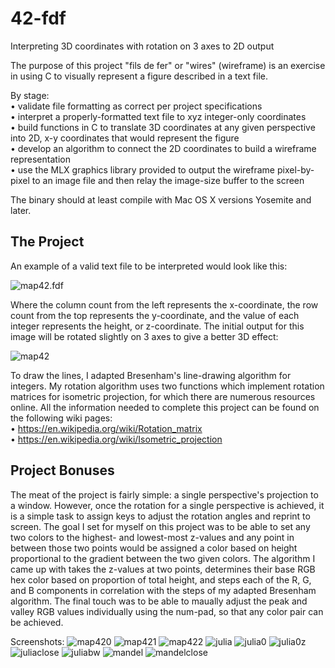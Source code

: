 # 42-fdf
Interpreting 3D coordinates with rotation on 3 axes to 2D output

The purpose of this project "fils de fer" or "wires" (wireframe) is an exercise in using C to visually represent a figure described in a text file.

By stage:
  <br>• validate file formatting as correct per project specifications
  <br>• interpret a properly-formatted text file to xyz integer-only coordinates
  <br>• build functions in C to translate 3D coordinates at any given perspective into 2D, x-y coordinates that would represent the figure
  <br>• develop an algorithm to connect the 2D coordinates to build a wireframe representation
  <br>• use the MLX graphics library provided to output the wireframe pixel-by-pixel to an image file and then relay the image-size buffer to the screen
  
The binary should at least compile with Mac OS X versions Yosemite and later.

## The Project

An example of a valid text file to be interpreted would look like this:

![map42.fdf](/fdf_screenshots/screenshot_map42.png?raw=true "map42.fdf")

Where the column count from the left represents the x-coordinate, the row count from the top represents the y-coordinate, 
and the value of each integer represents the height, or z-coordinate. The initial output for this image will be rotated slightly on 3 axes to give a better 3D effect: 

![map42](/fdf_screenshots/map_42.png?raw=true "map 42")

To draw the lines, I adapted Bresenham's line-drawing algorithm for integers. My rotation algorithm uses two functions which implement rotation matrices for isometric projection, for which there are numerous resources online. All the information needed to complete this project can be found on the following wiki pages:
<br> • https://en.wikipedia.org/wiki/Rotation_matrix
<br> • https://en.wikipedia.org/wiki/Isometric_projection

## Project Bonuses
The meat of the project is fairly simple: a single perspective's projection to a window. However, once the rotation for a single perspective is achieved, it is a simple task to assign keys to adjust the rotation angles and reprint to screen. The goal I set for myself on this project was to be able to set any two colors to the highest- and lowest-most z-values and any point in between those two points would be assigned a color based on height proportional to the gradient between the two given colors. The algorithm I came up with takes the z-values at two points, determines their base RGB hex color based on proportion of total height, and steps each of the R, G, and B components in correlation with the steps of my adapted Bresenham algorithm. The final touch was to be able to maually adjust the peak and valley RGB values individually using the num-pad, so that any color pair can be achieved.

Screenshots:
![map420](/fdf_screenshots/map_42_rot0.png?raw=true "map 42_rot0")
![map421](/fdf_screenshots/map_42_rot1.png?raw=true "map 42_rot1")
![map422](/fdf_screenshots/map_42_rot2.png?raw=true "map 42_rot2")
![julia](/fdf_screenshots/julia_full.png?raw=true "julia_fractal")
![julia0](/fdf_screenshots/julia_rot0.png?raw=true "julia rot0")
![julia0z](/fdf_screenshots/julia_rot0_zoom1.png?raw=true "julia rot0 zoom")
![juliaclose](/fdf_screenshots/julia_closeup.png?raw=true "julia closeup")
![juliabw](/fdf_screenshots/julia_closeup_bw.png?raw=true "julia bw")
![mandel](/fdf_screenshots/mandelbrot_full.png?raw=true "mandelbrot")
![mandelclose](/fdf_screenshots/mandelbrot_closeup.png?raw=true "mandel closeup")
